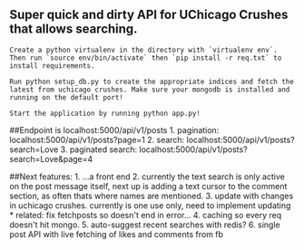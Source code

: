 ## Super quick and dirty API for UChicago Crushes that allows searching. 

	Create a python virtualenv in the directory with `virtualenv env`. Then run `source env/bin/activate` then `pip install -r req.txt` to install requirements. 
	
	Run python setup_db.py to create the appropriate indices and fetch the latest from uchicago crushes. Make sure your mongodb is installed and running on the default port!

	Start the application by running python app.py!

##Endpoint is localhost:5000/api/v1/posts
	1. pagination: localhost:5000/api/v1/posts?page=1
	2. search: localhost:5000/api/v1/posts?search=Love
	3. paginated search: localhost:5000/api/v1/posts?search=Love&page=4

##Next features:
	1. ...a front end
	2. currently the text search is only active on the post message itself, next up is adding 
	a text cursor to the comment section, as often thats where names are mentioned.
	3. update with changes in uchicago crushes. currently is one use only, need to implement updating
		* related: fix fetchposts so doesn't end in error...
	4. caching so every req doesn't hit mongo. 
	5. auto-suggest recent searches with redis?
	6. single post API with live fetching of likes and comments from fb

